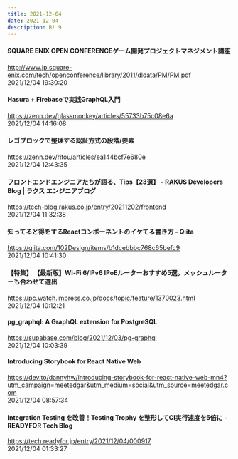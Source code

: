 ```yaml
---
title: 2021-12-04
date: 2021-12-04
description: B! 9
---
```


#### SQUARE ENIX OPEN CONFERENCEゲーム開発プロジェクトマネジメント講座
http://www.jp.square-enix.com/tech/openconference/library/2011/dldata/PM/PM.pdf<br>
2021/12/04 19:30:20<br>


#### Hasura + Firebaseで実践GraphQL入門
https://zenn.dev/glassmonkey/articles/55733b75c08e6a<br>
2021/12/04 14:16:08<br>


#### レゴブロックで整理する認証方式の段階/要素
https://zenn.dev/ritou/articles/ea144bcf7e680e<br>
2021/12/04 12:43:35<br>


#### フロントエンドエンジニアたちが語る、Tips【23選】 - RAKUS Developers Blog | ラクス エンジニアブログ
https://tech-blog.rakus.co.jp/entry/20211202/frontend<br>
2021/12/04 11:32:38<br>


#### 知ってると得をするReactコンポーネントのイケてる書き方 - Qiita
https://qiita.com/102Design/items/b1dcebbbc768c65befc9<br>
2021/12/04 10:41:30<br>


#### 【特集】 【最新版】Wi-Fi 6/IPv6 IPoEルーターおすすめ5選。メッシュルーターも合わせて選出
https://pc.watch.impress.co.jp/docs/topic/feature/1370023.html<br>
2021/12/04 10:12:21<br>


#### pg_graphql: A GraphQL extension for PostgreSQL
https://supabase.com/blog/2021/12/03/pg-graphql<br>
2021/12/04 10:03:39<br>


#### Introducing Storybook for React Native Web
https://dev.to/dannyhw/introducing-storybook-for-react-native-web-mn4?utm_campaign=meetedgar&utm_medium=social&utm_source=meetedgar.com<br>
2021/12/04 08:57:34<br>


#### Integration Testing を改善！Testing Trophy を整形してCI実行速度を5倍に - READYFOR Tech Blog
https://tech.readyfor.jp/entry/2021/12/04/000917<br>
2021/12/04 01:33:27<br>


